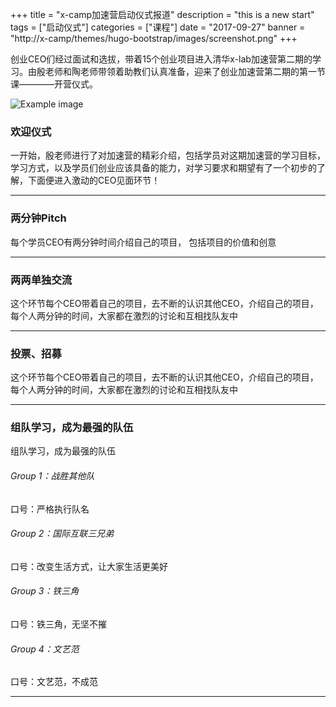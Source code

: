 +++
title = "x-camp加速营启动仪式报道"
description = "this is a new start"
tags = ["启动仪式"]
categories = ["课程"]
date = "2017-09-27"
banner = "http://x-camp/themes/hugo-bootstrap/images/screenshot.png"
+++


创业CEO们经过面试和选拔，带着15个创业项目进入清华x-lab加速营第二期的学习。由殷老师和陶老师带领着助教们认真准备，迎来了创业加速营第二期的第一节课————开营仪式。

![Example image](/1.png=800*600)




### 欢迎仪式
  一开始，殷老师进行了对加速营的精彩介绍，包括学员对这期加速营的学习目标，学习方式，以及学员们创业应该具备的能力，对学习要求和期望有了一个初步的了解，下面便进入激动的CEO见面环节！

* * *



### 两分钟Pitch
每个学员CEO有两分钟时间介绍自己的项目，
包括项目的价值和创意
* * *
### 两两单独交流
这个环节每个CEO带着自己的项目，去不断的认识其他CEO，介绍自己的项目，每个人两分钟的时间，大家都在激烈的讨论和互相找队友中
* * *
### 投票、招募
这个环节每个CEO带着自己的项目，去不断的认识其他CEO，介绍自己的项目，每个人两分钟的时间，大家都在激烈的讨论和互相找队友中
* * *
### 组队学习，成为最强的队伍
组队学习，成为最强的队伍
###### Group 1：战胜其他队
口号：严格执行队名
###### Group 2：国际互联三兄弟
口号：改变生活方式，让大家生活更美好
###### Group 3：铁三角
口号：铁三角，无坚不摧
###### Group 4：文艺范
口号：文艺范，不成范
* * *
